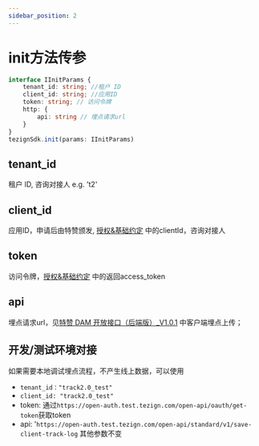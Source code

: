 ```yaml
---
sidebar_position: 2
---
```


# init方法传参

```typescript
interface IInitParams {
    tenant_id: string; //租户 ID
    client_id: string; //应用ID
    token: string; // 访问令牌
    http: {
        api: string // 埋点请求url
    }
}
tezignSdk.init(params: IInitParams)
```

## tenant_id
租户 ID, 咨询对接人
e.g. 't2'

## client_id
应用ID，申请后由特赞颁发, [授权&基础约定](http://https://tezign.feishu.cn/docs/doccnCNdREH3NXEbo2SIfDHYaWe "授权&基础约定") 中的clientId，咨询对接人

## token
访问令牌，[授权&基础约定](http://https://tezign.feishu.cn/docs/doccnCNdREH3NXEbo2SIfDHYaWe "授权&基础约定") 中的返回access_token

## api
埋点请求url，见[特赞 DAM 开放接口（后端版）_V1.0.1](http://https://tezign.feishu.cn/docs/doccneM05z5RAX1avvXJ7y3O28g#HdWEVb "特赞 DAM 开放接口（后端版）_V1.0.1") 中客户端埋点上传；

## 开发/测试环境对接
如果需要本地调试埋点流程，不产生线上数据，可以使用
- `tenant_id："track2.0_test"`
- `client_id: "track2.0_test"`
- token: 通过`https://open-auth.test.tezign.com/open-api/oauth/get-token`获取token
- api: '`https://open-auth.test.tezign.com/open-api/standard/v1/save-client-track-log`
其他参数不变